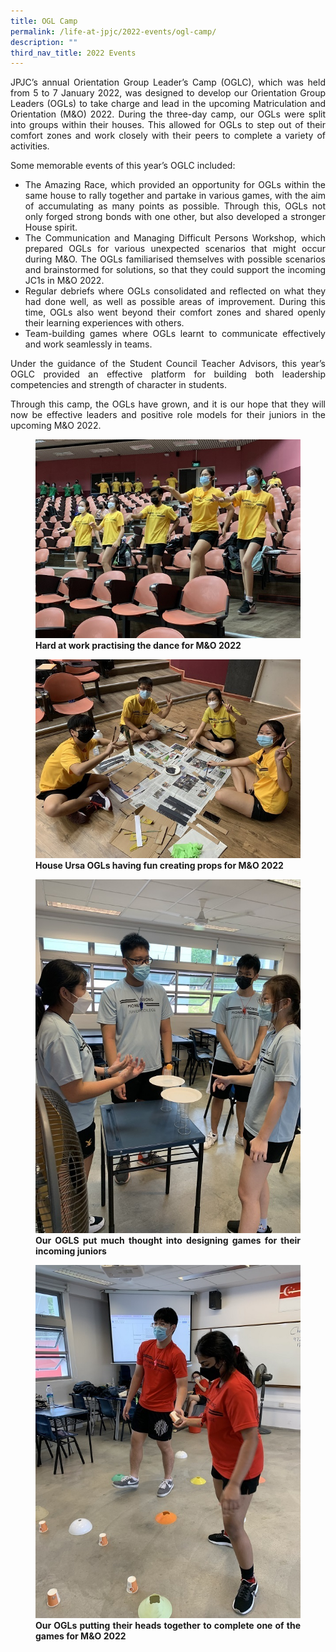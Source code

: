 ```yaml
---
title: OGL Camp
permalink: /life-at-jpjc/2022-events/ogl-camp/
description: ""
third_nav_title: 2022 Events
---
```



<div align=justify>

<p>JPJC’s annual Orientation Group Leader’s Camp (OGLC), which was held from 5 to 7 January 2022, was designed to develop our Orientation Group Leaders (OGLs) to take charge and lead in the upcoming Matriculation and Orientation (M&O) 2022. During the three-day camp, our OGLs were split into groups within their houses. This allowed for OGLs to step out of their comfort zones and work closely with their peers to complete a variety of activities.</p>

<p>Some memorable events of this year’s OGLC included:
<ul>
<li>The Amazing Race, which provided an opportunity for OGLs within the same house to rally together and partake in various games, with the aim of accumulating as many points as possible. Through this, OGLs not only forged strong bonds with one other, but also developed a stronger House spirit.</li>

<li>The Communication and Managing Difficult Persons Workshop, which prepared OGLs for various unexpected scenarios that might occur during M&O. The OGLs familiarised themselves with possible scenarios and brainstormed for solutions, so that they could support the incoming JC1s in M&O 2022.</li>

<li>Regular debriefs where OGLs consolidated and reflected on what they had done well, as well as possible areas of improvement. During this time, OGLs also went beyond their comfort zones and shared openly their learning experiences with others.</li>

<li>Team-building games where OGLs learnt to communicate effectively and work seamlessly in teams.</li></ul>

<p>Under the guidance of the Student Council Teacher Advisors, this year’s OGLC provided an effective platform for building both leadership competencies and strength of character in students.</p>

<p>Through this camp, the OGLs have grown, and it is our hope that they will now be effective leaders and positive role models for their juniors in the upcoming M&O 2022.</p>

<figure>
<img src="/images/olgc1.jpg">
<figcaption><strong>		 
	Hard at work practising the dance for M&O 2022</strong></figcaption>
</figure>
	
<figure>
<img src="/images/olgc2.jpg">
<figcaption> <strong> House Ursa OGLs having fun creating props for M&O 2022 
 </strong> </figcaption>
</figure>

<figure>
<img src="/images/olgc3.jpg">
<figcaption> <strong> Our OGLS put much thought into designing games for their incoming juniors 
 </strong> </figcaption>
</figure>

<figure>
<img src="/images/olgc4.jpg">
<figcaption> <strong> Our OGLs putting their heads together to complete one of the games for M&O 2022  
 </strong> </figcaption>
</figure>
</div>